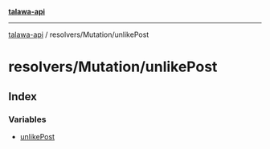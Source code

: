 [**talawa-api**](../../../README.md)

***

[talawa-api](../../../modules.md) / resolvers/Mutation/unlikePost

# resolvers/Mutation/unlikePost

## Index

### Variables

- [unlikePost](variables/unlikePost.md)
